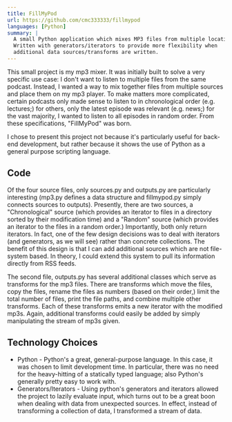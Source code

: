 ```yaml
---
title: FillMyPod
url: https://github.com/cmc333333/fillmypod
languages: [Python]
summary: |
  A small Python application which mixes MP3 files from multiple locations.
  Written with generators/iterators to provide more flexibility when
  additional data sources/transforms are written.
---
```


This small project is my mp3 mixer. It was initially built to solve a very
specific use case: I don't want to listen to multiple files from the same
podcast. Instead, I wanted a way to mix together files from multiple sources
and place them on my mp3 player. To make matters more complicated, certain
podcasts only made sense to listen to in chronological order (e.g. lectures;)
for others, only the latest episode was relevant (e.g. news;) for the vast
majority, I wanted to listen to all episodes in random order. From these
specifications, "FillMyPod" was born.

I chose to present this project not because it's particularly useful for
back-end development, but rather because it shows the use of Python as a
general purpose scripting language. 


## Code

Of the four source files, only sources.py and outputs.py are particularly
interesting (mp3.py defines a data structure and fillmypod.py simply connects
sources to outputs). Presently, there are two sources, a "Chronological"
source (which provides an iterator to files in a directory sorted by their
modification time) and a "Random" source (which provides an iterator to the
files in a random order.) Importantly, both only return iterators. In fact,
one of the few design decisions was to deal with iterators (and generators, as
we will see) rather than concrete collections. The benefit of this design is
that I can add additional sources which are not file-system based. In theory,
I could extend this system to pull its information directly from RSS feeds.

The second file, outputs.py has several additional classes which serve as
transforms for the mp3 files. There are transforms which move the files, copy
the files, rename the files as numbers (based on their order,) limit the total
number of files, print the file paths, and combine multiple other transforms.
Each of these transforms emits a new iterator with the modified mp3s. Again,
additional transforms could easily be added by simply manipulating the stream
of mp3s given.


## Technology Choices

* Python - Python's a great, general-purpose language. In
  this case, it was chosen to limit development time. In particular, there was
  no need for the heavy-hitting of a statically typed language; also Python's
  generally pretty easy to work with.
* Generators/Iterators - Using python's generators and iterators allowed the
  project to lazily evaluate input, which turns out to be a great boon when
  dealing with data from unexpected sources. In effect, instead of
  transforming a collection of data, I transformed a stream of data.
